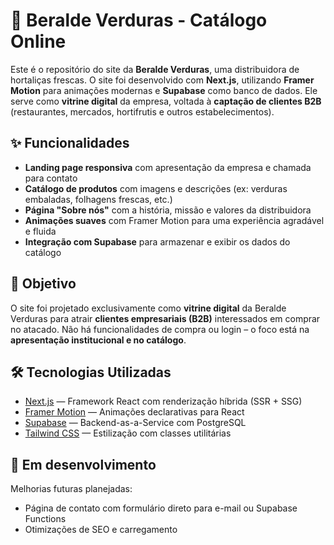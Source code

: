 
# 🌿 Beralde Verduras - Catálogo Online

Este é o repositório do site da **Beralde Verduras**, uma distribuidora de hortaliças frescas. O site foi desenvolvido com **Next.js**, utilizando **Framer Motion** para animações modernas e **Supabase** como banco de dados. Ele serve como **vitrine digital** da empresa, voltada à **captação de clientes B2B** (restaurantes, mercados, hortifrutis e outros estabelecimentos).

## ✨ Funcionalidades

- **Landing page responsiva** com apresentação da empresa e chamada para contato
- **Catálogo de produtos** com imagens e descrições (ex: verduras embaladas, folhagens frescas, etc.)
- **Página "Sobre nós"** com a história, missão e valores da distribuidora
- **Animações suaves** com Framer Motion para uma experiência agradável e fluida
- **Integração com Supabase** para armazenar e exibir os dados do catálogo

## 🎯 Objetivo

O site foi projetado exclusivamente como **vitrine digital** da Beralde Verduras para atrair **clientes empresariais (B2B)** interessados em comprar no atacado. Não há funcionalidades de compra ou login – o foco está na **apresentação institucional e no catálogo**.

## 🛠️ Tecnologias Utilizadas

- [Next.js](https://nextjs.org/) — Framework React com renderização híbrida (SSR + SSG)
- [Framer Motion](https://www.framer.com/motion/) — Animações declarativas para React
- [Supabase](https://supabase.io/) — Backend-as-a-Service com PostgreSQL
- [Tailwind CSS](https://tailwindcss.com/) — Estilização com classes utilitárias

## 🚧 Em desenvolvimento

Melhorias futuras planejadas:
- Página de contato com formulário direto para e-mail ou Supabase Functions
- Otimizações de SEO e carregamento
